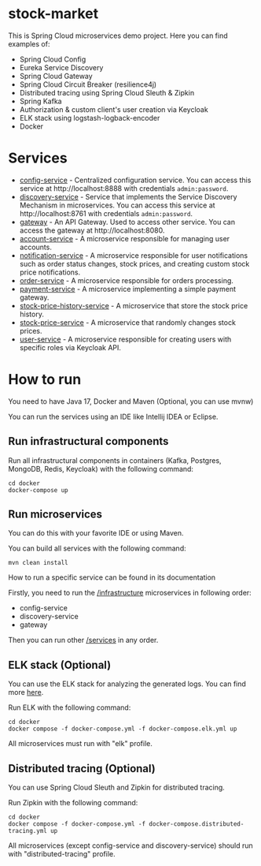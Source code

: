 # stock-market

This is Spring Cloud microservices demo project. Here you can find examples of:
- Spring Cloud Config
- Eureka Service Discovery
- Spring Cloud Gateway
- Spring Cloud Circuit Breaker (resilience4j)
- Distributed tracing using Spring Cloud Sleuth & Zipkin
- Spring Kafka
- Authorization & custom client's user creation via Keycloak
- ELK stack using logstash-logback-encoder
- Docker

# Services
- [config-service](infrastructure/config-service) - Centralized configuration
  service. You can access this service at http://localhost:8888 with credentials
  `admin:password`.
- [discovery-service](infrastructure/discovery-service) - Service that implements
  the Service Discovery Mechanism in microservices. You can access this service at 
  http://localhost:8761 with credentials `admin:password`.
- [gateway](infrastructure/gateway) - An API Gateway. Used to access other service.
  You can access the gateway at http://localhost:8080.
- [account-service](services/account-service) - A microservice responsible for 
  managing user accounts.
- [notification-service](services/notification-service) - A microservice responsible
  for user notifications such as order status changes, stock prices, and 
  creating custom stock price notifications.
- [order-service](services/order-service) - A microservice responsible for 
  orders processing.
- [payment-service](services/payment-service) - A microservice implementing a 
  simple payment gateway.
- [stock-price-history-service](services/stock-price-history-service) - 
  A microservice that store the stock price history.
- [stock-price-service](services/stock-price-service) - A microservice that
  randomly changes stock prices.
- [user-service](services/user-service) - A microservice responsible for creating
  users with specific roles via Keycloak API.

# How to run
You need to have Java 17, Docker and Maven (Optional, you can use mvnw)

You can run the services using an IDE like Intellij IDEA or Eclipse.

## Run infrastructural components
Run all infrastructural components in containers (Kafka, Postgres, MongoDB,
Redis, Keycloak) with the following command:

    cd docker
    docker-compose up

## Run microservices

You can do this with your favorite IDE or using Maven.

You can build all services with the following command:

    mvn clean install

How to run a specific service can be found in its documentation

Firstly, you need to run the [/infrastructure](infrastructure) microservices in following order: 

- config-service
- discovery-service
- gateway

Then you can run other [/services](services) in any order.

## ELK stack (Optional)

You can use the ELK stack for analyzing the generated logs. You can find more 
[here](https://www.elastic.co/what-is/elk-stack).

Run ELK with the following command:

    cd docker
    docker compose -f docker-compose.yml -f docker-compose.elk.yml up

All microservices must run with "elk" profile.

## Distributed tracing (Optional)

You can use Spring Cloud Sleuth and Zipkin for distributed tracing.

Run Zipkin with the following command:

    cd docker
    docker compose -f docker-compose.yml -f docker-compose.distributed-tracing.yml up

All microservices (except config-service and discovery-service) should run with
"distributed-tracing" profile.